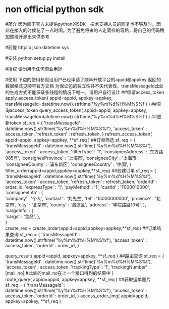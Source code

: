 # non official python sdk

#简介
因为顺丰官方未提供python的SDK，技术支持人员的回复也不够及时。因此在接入的时候花了一点时间。为了避免将来的人走同样的弯路，将自己的代码稍加整理开源出来供参考

#前提
httplib
json
datetime
sys

#安装
python setup.py install

#授权
请勿用于任何商业用途

#使用
下边的使用都假设用户已经申请了顺丰开放平台的appid和appkey
返回的数据格式见顺丰官方文档
为保证包的独立性并不失代表性，transMessageId此处的生成方式不能保证多线程的情况下唯一，请用户自行设计
##申请access_token
apply_access_token(
	appid=appid,
	appkey=appkey,
	transMessageId=datetime.now().strftime('%y%m%d%H%M%S%f')
)
##查询access_token
query_access_token(
	appid=appid,
	appkey=appkey,
	transMessageId=datetime.now().strftime('%y%m%d%H%M%S%f')
)
##更新token
sf_req = { 
	'transMessageId'    :   datetime.now().strftime('%y%m%d%H%M%S%f'),
	'access_token'      :   access_token,
	'refresh_token'		:	refresh_token,
}
refresh_access_token(
	appid=appid,
	appkey=appkey,
	**sf_req
)
##订单筛选
sf_req = { 
	'transMessageId'    :   datetime.now().strftime('%y%m%d%H%M%S%f'),
	'access_token'      :   access_token,
	'filterType'        :   '1',
	'consigneeAddress'  :   '东方路985号',
	'consigneeProvince' :   '上海市',
	'consigneeCity'     :   '上海市',
	'consigneeCounty'   :   '浦东新区',
	'consigneeCountry'  :   '中国',
}   
filter_order(appid=appid,appkey=appkey,**sf_req)
##创建订单
sf_req = { 
    'transMessageId'    :   datetime.now().strftime('%y%m%d%H%M%S%f'),
    'access_token'      :   access_token,
    'refresh_token'     :   refresh_token,
    'orderId'           :   order_id,
    'expressType'       :   '1',
    'payMethod'         :   '1',
    'custId'            :   '7000010000',
    'consigneeInfo'     :   {   
        'company'       :   '个人',
        'contact'       :   '刘先生',
        'tel'           :   '15000000000',
        'province'      :   '北京市',
        'city'          :   '北京市',
        'county'        :   '海淀区',
        'address'       :   '学院路路10号',
    },  
    'cargoInfo'         :   {   
        'cargo'         :   '食品',
    },  
}   
create_res = create_order(appid=appid,appkey=appkey,**sf_req)
##订单结果查询
sf_req = {
    'transMessageId'    :   datetime.now().strftime('%y%m%d%H%M%S%f'),
    'access_token'      :   access_token,
	'orderId'			:	order_id,
}
	
query_result(
	appid=appid,
	appkey=appkey,
	**sf_req
)
##路由查询
sf_req = { 
    'transMessageId'    :   datetime.now().strftime('%y%m%d%H%M%S%f'),
    'access_token'      :   access_token,
    'trackingType'      :   '1',
    'trackingNumber'    :   [mail_no],#此处的mail_no在上一个接口得到的结果中
}   
route_query(
	appid=appid,
	appkey=appkey,
	**sf_req
)
##获取运单图片
sf_req = {
    'transMessageId'    :   datetime.now().strftime('%y%m%d%H%M%S%f'),
    'access_token'      :   access_token,
    'orderId'           :   order_id,
}
access_order_img(
	appid=appid,
	appkey=appkey,
	**sf_req
)
